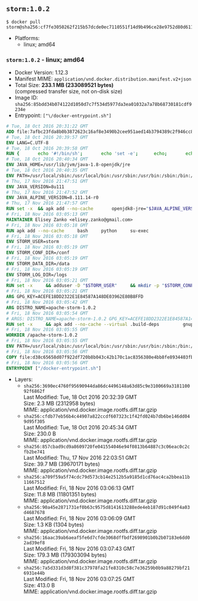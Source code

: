 ## `storm:1.0.2`

```console
$ docker pull storm@sha256:cf7fe3050262f215b57dcde0ec7110551f14d9b496ce28e9752d80d6113dfbf4
```

-	Platforms:
	-	linux; amd64

### `storm:1.0.2` - linux; amd64

-	Docker Version: 1.12.3
-	Manifest MIME: `application/vnd.docker.distribution.manifest.v2+json`
-	Total Size: **233.1 MB (233089521 bytes)**  
	(compressed transfer size, not on-disk size)
-	Image ID: `sha256:85bdd34b074122d1050d7c7f534d5977da3ea01032a7a78b68730181cdf9234e`
-	Entrypoint: `["\/docker-entrypoint.sh"]`

```dockerfile
# Tue, 18 Oct 2016 20:31:22 GMT
ADD file:7afbc23fda8b0b3872623c16af8e3490b2cee951aed14b3794389c2f946cc8c7 in / 
# Tue, 18 Oct 2016 20:39:57 GMT
ENV LANG=C.UTF-8
# Tue, 18 Oct 2016 20:39:58 GMT
RUN { 		echo '#!/bin/sh'; 		echo 'set -e'; 		echo; 		echo 'dirname "$(dirname "$(readlink -f "$(which javac || which java)")")"'; 	} > /usr/local/bin/docker-java-home 	&& chmod +x /usr/local/bin/docker-java-home
# Tue, 18 Oct 2016 20:40:34 GMT
ENV JAVA_HOME=/usr/lib/jvm/java-1.8-openjdk/jre
# Tue, 18 Oct 2016 20:40:35 GMT
ENV PATH=/usr/local/sbin:/usr/local/bin:/usr/sbin:/usr/bin:/sbin:/bin:/usr/lib/jvm/java-1.8-openjdk/jre/bin:/usr/lib/jvm/java-1.8-openjdk/bin
# Thu, 17 Nov 2016 21:47:51 GMT
ENV JAVA_VERSION=8u111
# Thu, 17 Nov 2016 21:47:52 GMT
ENV JAVA_ALPINE_VERSION=8.111.14-r0
# Thu, 17 Nov 2016 21:47:57 GMT
RUN set -x 	&& apk add --no-cache 		openjdk8-jre="$JAVA_ALPINE_VERSION" 	&& [ "$JAVA_HOME" = "$(docker-java-home)" ]
# Fri, 18 Nov 2016 03:05:13 GMT
MAINTAINER Elisey Zanko <elisey.zanko@gmail.com>
# Fri, 18 Nov 2016 03:05:18 GMT
RUN apk add --no-cache     bash     python     su-exec
# Fri, 18 Nov 2016 03:05:18 GMT
ENV STORM_USER=storm
# Fri, 18 Nov 2016 03:05:19 GMT
ENV STORM_CONF_DIR=/conf
# Fri, 18 Nov 2016 03:05:19 GMT
ENV STORM_DATA_DIR=/data
# Fri, 18 Nov 2016 03:05:19 GMT
ENV STORM_LOG_DIR=/logs
# Fri, 18 Nov 2016 03:05:21 GMT
RUN set -x     && adduser -D "$STORM_USER"     && mkdir -p "$STORM_CONF_DIR" "$STORM_DATA_DIR" "$STORM_LOG_DIR"     && chown -R "$STORM_USER:$STORM_USER" "$STORM_CONF_DIR" "$STORM_DATA_DIR" "$STORM_LOG_DIR"
# Fri, 18 Nov 2016 03:05:21 GMT
ARG GPG_KEY=ACEFE18DD2322E1E84587A148DE03962E80B8FFD
# Fri, 18 Nov 2016 03:05:42 GMT
ARG DISTRO_NAME=apache-storm-1.0.2
# Fri, 18 Nov 2016 03:05:54 GMT
# ARGS: DISTRO_NAME=apache-storm-1.0.2 GPG_KEY=ACEFE18DD2322E1E84587A148DE03962E80B8FFD
RUN set -x     && apk add --no-cache --virtual .build-deps         gnupg     && wget -q "http://www.apache.org/dist/storm/$DISTRO_NAME/$DISTRO_NAME.tar.gz"     && wget -q "http://www.apache.org/dist/storm/$DISTRO_NAME/$DISTRO_NAME.tar.gz.asc"     && export GNUPGHOME="$(mktemp -d)"     && gpg --keyserver ha.pool.sks-keyservers.net --recv-key "$GPG_KEY"     && gpg --batch --verify "$DISTRO_NAME.tar.gz.asc" "$DISTRO_NAME.tar.gz"     && tar -xzf "$DISTRO_NAME.tar.gz"     && chown -R "$STORM_USER:$STORM_USER" "$DISTRO_NAME"     && rm -r "$GNUPGHOME" "$DISTRO_NAME.tar.gz" "$DISTRO_NAME.tar.gz.asc"     && apk del .build-deps
# Fri, 18 Nov 2016 03:05:55 GMT
WORKDIR /apache-storm-1.0.2
# Fri, 18 Nov 2016 03:05:55 GMT
ENV PATH=/usr/local/sbin:/usr/local/bin:/usr/sbin:/usr/bin:/sbin:/bin:/usr/lib/jvm/java-1.8-openjdk/jre/bin:/usr/lib/jvm/java-1.8-openjdk/bin:/apache-storm-1.0.2/bin
# Fri, 18 Nov 2016 03:05:56 GMT
COPY file:d38c65658d07f922df720b8b043c42b170c1ac8356380e4bb8fe8934403fb0d8 in / 
# Fri, 18 Nov 2016 03:05:56 GMT
ENTRYPOINT ["/docker-entrypoint.sh"]
```

-	Layers:
	-	`sha256:3690ec4760f95690944da86dc4496148a63d85c9e3100669a318110092f6862f`  
		Last Modified: Tue, 18 Oct 2016 20:32:39 GMT  
		Size: 2.3 MB (2312958 bytes)  
		MIME: application/vnd.docker.image.rootfs.diff.tar.gzip
	-	`sha256:cfdb77eb56b4c44907a822ccdf607323c1f42fd024b7db6be146dd049d95f305`  
		Last Modified: Tue, 18 Oct 2016 20:45:34 GMT  
		Size: 230.0 B  
		MIME: application/vnd.docker.image.rootfs.diff.tar.gzip
	-	`sha256:857cbad9cd9a8609720fe041554046e94f0813b64887c3c06eac0c2cfb2be741`  
		Last Modified: Thu, 17 Nov 2016 22:03:51 GMT  
		Size: 39.7 MB (39670171 bytes)  
		MIME: application/vnd.docker.image.rootfs.diff.tar.gzip
	-	`sha256:a709f59a5f74cdc79d573cb14e2512b5a9185d1cd76ac4ca2bbea11b11667512`  
		Last Modified: Fri, 18 Nov 2016 03:06:13 GMT  
		Size: 11.8 MB (11801351 bytes)  
		MIME: application/vnd.docker.image.rootfs.diff.tar.gzip
	-	`sha256:90a45e2871731ef0b63c9575d8141613288ede4eb187d91c049f4a03d4687678`  
		Last Modified: Fri, 18 Nov 2016 03:06:09 GMT  
		Size: 1.3 KB (1304 bytes)  
		MIME: application/vnd.docker.image.rootfs.diff.tar.gzip
	-	`sha256:16aac39ab6aeaf5fe6d7cfde3068dffbdf2698901b0b2b07183e6dd02ad39ef8`  
		Last Modified: Fri, 18 Nov 2016 03:07:43 GMT  
		Size: 179.3 MB (179303094 bytes)  
		MIME: application/vnd.docker.image.rootfs.diff.tar.gzip
	-	`sha256:7a5d331d3d8f381c37978fa21fe8310c58c7e36259b0b9a88279bf216931e44b`  
		Last Modified: Fri, 18 Nov 2016 03:07:25 GMT  
		Size: 413.0 B  
		MIME: application/vnd.docker.image.rootfs.diff.tar.gzip
